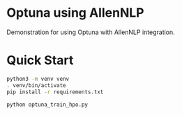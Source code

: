 # Optuna using AllenNLP

Demonstration for using Optuna with AllenNLP integration.

# Quick Start

```bash
python3 -m venv venv
. venv/bin/activate
pip install -r requirements.txt

python optuna_train_hpo.py
```
